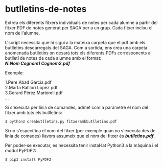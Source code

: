# butlletins-de-notes
Extreu els diferents fitxers individuals de notes per cada alumne a partir del fitxer PDF de notes generat per SAGA per a un grup.
Cada fitxer inclou el nom de l'alumne.

L'script necessita que hi sigui a la mateixa carpeta que el pdf amb els butlletins descarregats del SAGA. Com a sortida, ens crea una carpeta anomenada butlletins on desarà tots els diferents PDFs corresponents al butlletí de notes de cada alumne amb el format:   
***N.Nom Cognom1 Cognom2.pdf***

Exemple:

1.Pere Abad García.pdf  
2.Marta Batllori López.pdf  
3.Gerard Pérez Martorell.pdf  
...

 

Si s'executa per línia de comandes, admet com a paràmetre el nom del fitxer amb tots els butlletins:

    $ python3 creabutlletins.py fitxerambbutlletins.pdf

Si no s'especifica el nom del fitxer (per exemple quan no s'executa des de línia de comades) llavors assumeix que el nom del fitxer és ***butlletins.pdf***.

Per poder-se executar, es necessita tenir instal·lat Python3 a la màquina i el mòdul PyPDF2:

    $ pip3 install PyPDF2
